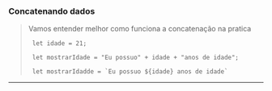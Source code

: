 ### **Concatenando dados**

> Vamos entender melhor como funciona a concatenação na pratica
>
>      let idade = 21;
>
>      let mostrarIdade = "Eu possuo" + idade + "anos de idade";
>
>      let mostrarIdadde = `Eu possuo ${idade} anos de idade`
---